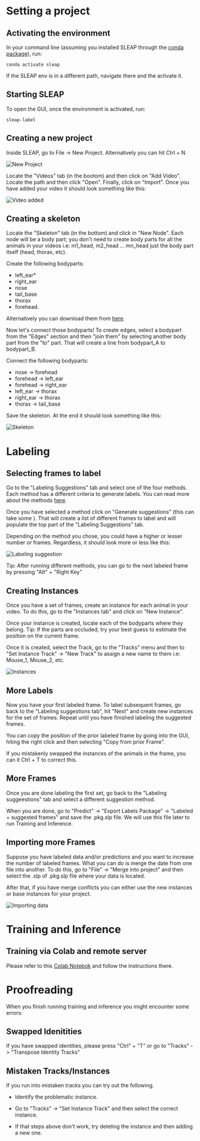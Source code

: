 # Setting a project

## Activating the environment

In your command line (assuming you installed SLEAP through the [conda package](https://github.com/rdiazrincon/SLEAP_workshop/blob/master/Instructions.md#from-a-conda-package-recommended-method)), run:

~~~
conda activate sleap
~~~

If the SLEAP env is in a different path, navigate there and the activate it.

## Starting SLEAP

To open the GUI, once the environment is activated, run:
~~~
sleap-label
~~~

## Creating a new project

Inside SLEAP, go to File -> New Project. Alternatively you can hit Ctrl + N

![New Project](Images/01.jpg)

Locate the "Videos" tab (in the bootom) and then click on "Add Video". Locate the path and then click "Open". Finally, click on "Import". Once you have added your video it should look something like this:

![Video added](Images/02.jpg)

## Creating a skeleton

Locate the "Skeleton" tab (in the bottom) and click in "New Node". Each node will be a body part; you don't need to create body parts for all the animals in your videos i.e: m1_head, m2_head ... mn_head just the body part itself (head, thorax, etc). 

Create the following bodyparts: 

* left_ear*
* right_ear
* nose
* tail_base 
* thorax 
* forehead. 

Alternatively you can download them from [here](https://github.com/rdiazrincon/SLEAP_Data/blob/master/skeletons/skeleton_instances.json).

Now let's connect those bodyparts! To create edges, select a bodypart from the "Edges" section and then "join them" by selecting another body part from the "to" part. That will create a line from bodypart_A to bodypart_B.

Connect the following bodyparts:

* nose -> forehead
* forehead -> left_ear
* forehead -> right_ear
* left_ear -> thorax
* right_ear -> thorax
* thorax -> tail_base

Save the skeleton. At the end it should look something like this:

![Skeleton](Images/03.jpg)

# Labeling

## Selecting frames to label

Go to the "Labeling Suggestions" tab and select one of the four methods. Each method has a different criteria to generate labels. You can read more about the methods [here](https://sleap.ai/guides/gui.html#suggestion-methods).

Once you have selected a method click on "Generate suggestions" (this can take some ). That will create a list of different frames to label and will populate the top part of the "Labeling Suggestions" tab.

Depending on the method you chose, you could have a higher or lesser number or frames. Regardless, it should look more or less like this:

![Labeling suggestion](Images/04.jpg)

Tip: After running different methods, you can go to the next labeled frame by pressing "Alt" +  "Right Key"

## Creating Instances

Once you have a set of frames, create an instance for each animal in your video. To do this, go to the "Instances tab" and click on "New Instance".

Once your instance is created, locate each of the bodyparts where they belong. Tip: If the parts are occluded, try your best guess to estimate the position on the current frame.

Once it is created, select the Track, go to the "Tracks" menu and then to "Set Instance Track" -> "New Track" to assign a new name to them i.e: Mouse_1, Mouse_2, etc.

![Instances](Images/05.jpg)

## More Labels

Now you have your first labeled frame. To label subsequent frames, go back to the "Labeling suggestions tab", hit "Next" and create new instances for the set of frames. Repeat until you have finished labeling the suggested frames.

You can copy the position of the prior labeled frame by going into the GUI, hiting the right click and then selecting "Copy from prior Frame".

If you mistakenly swapped the instances of the animals in the frame, you can it Ctrl + T to correct this.

## More Frames

Once you are done labeling the first set, go back to the "Labeling suggeestions" tab and select a different suggestion method.

When you are done, go to "Predict" -> "Export Labels Package" -> "Labeled + suggested frames" and save the .pkg.slp file. We will use this file later to run Training and Inference.

## Importing more Frames

Suppose you have labeled data and/or predictions and you want to increase the number of labeled frames. What you can do is merge the date from one file into another. To do this, go to "File" -> "Merge into project" and then select the .slp of .pkg.slp file where your data is located. 

After that, if you have merge conflicts you can either use the new instances or base instances for your project.

![Importing data](Images/06.jpg)

# Training and Inference

## Training via Colab and remote server

Please refer to this [Colab Notebok](https://github.com/rdiazrincon/SLEAP_workshop/blob/master/Training_and_inference.ipynb) and follow the instructions there.

# Proofreading

When you finish running training and inference you might encounter some errors:

## Swapped Idenitities

If you have swapped identities, please press "Ctrl" + "T" or go to "Tracks" -> "Transpose Identity Tracks"

## Mistaken Tracks/Instances

If you run into mistaken tracks you can try out the following.

* Identify the problematic instance.

* Go to "Tracks" -> "Set Instance Track" and then select the correct instance.

* If that steps above don't work, try deleting the instance and then adding a new one.